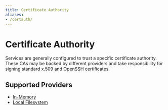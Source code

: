 ```yaml
---
title: Certificate Authority
aliases:
- /certauth/
---
```


# Certificate Authority

Services are generally configured to trust a specific certificate authority. These CAs may be backed by different providers and take responsibility for signing standard x.509 and OpenSSH certificates.


## Supported Providers

 * [In-Memory](memory)
 * [Local Filesystem](fs)
